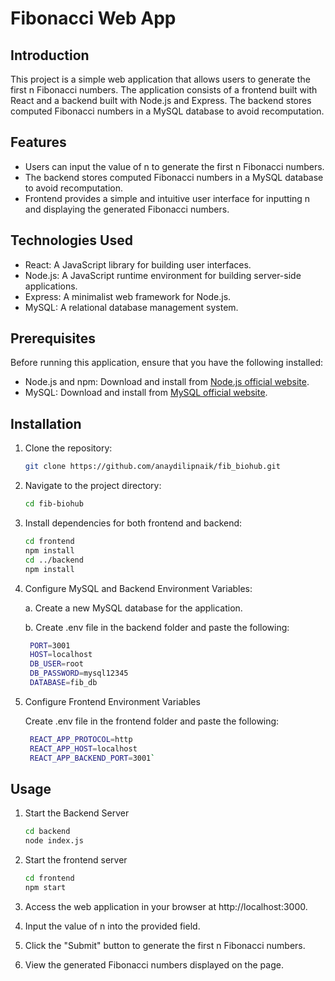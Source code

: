 # Fibonacci Web App

## Introduction

This project is a simple web application that allows users to generate the first n Fibonacci numbers. The application consists of a frontend built with React and a backend built with Node.js and Express. The backend stores computed Fibonacci numbers in a MySQL database to avoid recomputation.

## Features

- Users can input the value of n to generate the first n Fibonacci numbers.
- The backend stores computed Fibonacci numbers in a MySQL database to avoid recomputation.
- Frontend provides a simple and intuitive user interface for inputting n and displaying the generated Fibonacci numbers.

## Technologies Used

- React: A JavaScript library for building user interfaces.
- Node.js: A JavaScript runtime environment for building server-side applications.
- Express: A minimalist web framework for Node.js.
- MySQL: A relational database management system.

## Prerequisites

Before running this application, ensure that you have the following installed:

- Node.js and npm: Download and install from [Node.js official website](https://nodejs.org/).
- MySQL: Download and install from [MySQL official website](https://www.mysql.com/).

## Installation

1. Clone the repository:

   ```bash
   git clone https://github.com/anaydilipnaik/fib_biohub.git
   ```

2. Navigate to the project directory:

   ```bash
   cd fib-biohub
   ```

3. Install dependencies for both frontend and backend:

   ```bash
   cd frontend
   npm install
   cd ../backend
   npm install
   ```

4. Configure MySQL and Backend Environment Variables:

   a. Create a new MySQL database for the application.

   b. Create .env file in the backend folder and paste the following:

   ```bash
    PORT=3001
    HOST=localhost
    DB_USER=root
    DB_PASSWORD=mysql12345
    DATABASE=fib_db
   ```

5. Configure Frontend Environment Variables

   Create .env file in the frontend folder and paste the following:

   ```bash
    REACT_APP_PROTOCOL=http
    REACT_APP_HOST=localhost
    REACT_APP_BACKEND_PORT=3001`
   ```

## Usage

1. Start the Backend Server

   ```bash
   cd backend
   node index.js
   ```

2. Start the frontend server

   ```bash
   cd frontend
   npm start
   ```

3. Access the web application in your browser at http://localhost:3000.

4. Input the value of n into the provided field.

5. Click the "Submit" button to generate the first n Fibonacci numbers.

6. View the generated Fibonacci numbers displayed on the page.
